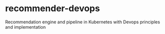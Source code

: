# recommender-devops
Recommendation engine and pipeline in Kubernetes with Devops principles and implementation
